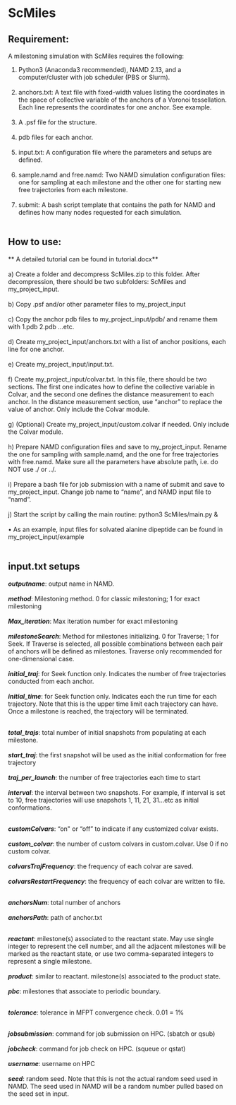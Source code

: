 # ScMiles
## Requirement: 
A milestoning simulation with ScMiles requires the following: 
1.  Python3 (Anaconda3 recommended), NAMD 2.13, and a computer/cluster with job scheduler (PBS or Slurm).</br></br>
2.	anchors.txt: A text file with fixed-width values listing the coordinates in the space of collective variable of the anchors of a Voronoi tessellation. Each line represents the coordinates for one anchor. See example.</br></br>
3.	A .psf file for the structure.</br></br>
4.	pdb files for each anchor.</br></br>
5.	input.txt: A configuration file where the parameters and setups are defined.</br></br>
6.	sample.namd and free.namd: Two NAMD simulation configuration files: one for sampling at each milestone and the other one for starting new free trajectories from each milestone.</br></br>
7.	submit: A bash script template that contains the path for NAMD and defines how many nodes requested for each simulation.</br></br>

## How to use:</br>
** A detailed tutorial can be found in tutorial.docx**</br></br>
a)	Create a folder and decompress ScMiles.zip to this folder. After decompression, there should be two subfolders: ScMiles and my_project_input.</br></br>
b)	Copy .psf and/or other parameter files to my_project_input </br></br>
c)	Copy the anchor pdb files to my_project_input/pdb/ and rename them with 1.pdb 2.pdb …etc. </br></br>
d)	Create my_project_input/anchors.txt with a list of anchor positions, each line for one anchor.</br></br>
e)	Create my_project_input/input.txt.</br></br>
f)	Create my_project_input/colvar.txt. In this file, there should be two sections. The first one indicates how to define the collective variable in Colvar, and the second one defines the distance measurement to each anchor. In the distance measurement section, use “anchor” to replace the value of anchor. Only include the Colvar module. </br></br>
g)	(Optional) Create my_project_input/custom.colvar if needed. Only include the Colvar module. </br></br>
h)	Prepare NAMD configuration files and save to my_project_input. Rename the one for sampling with sample.namd, and the one for free trajectories with free.namd. Make sure all the parameters have absolute path, i.e. do NOT use ./ or ../. </br></br>
i)	Prepare a bash file for job submission with a name of submit and save to my_project_input. Change job name to “name”, and NAMD input file to “namd”.</br></br>
j)	Start the script by calling the main routine: python3 ScMiles/main.py &</br></br>
•	As an example, input files for solvated alanine dipeptide can be found in my_project_input/example</br></br>

## input.txt setups</br>
<b><i>outputname</i></b>: output name in NAMD. </br></br>
<b><i>method</i></b>: Milestoning method. 0 for classic milestoning; 1 for exact milestoning </br></br>
<b><i>Max_iteration</i></b>: Max iteration number for exact milestoning </br></br>
<b><i>milestoneSearch</i></b>: Method for milestones initializing. 0 for Traverse; 1 for Seek. If Traverse is selected, all possible combinations between each pair of anchors will be defined as milestones. Traverse only recommended for one-dimensional case.</br></br>
<b><i>initial_traj</i></b>: for Seek function only. Indicates the number of free trajectories conducted from each anchor.</br></br>
<b><i>initial_time</i></b>: for Seek function only. Indicates each the run time for each trajectory. Note that this is the upper time limit each trajectory can have. Once a milestone is reached, the trajectory will be terminated. </br></br>

<b><i>total_trajs</i></b>: total number of initial snapshots from populating at each milestone. </br></br>
<b><i>start_traj</i></b>: the first snapshot will be used as the initial conformation for free trajectory</br></br>
<b><i>traj_per_launch</i></b>: the number of free trajectories each time to start</br></br>
<b><i>interval</i></b>: the interval between two snapshots. For example, if interval is set to 10, free trajectories will use snapshots 1, 11, 21, 31…etc as initial conformations.</br></br>

<b><i>customColvars</i></b>: “on" or “off” to indicate if any customized colvar exists. </br></br>
<b><i>custom_colvar</i></b>: the number of custom colvars in custom.colvar. Use 0 if no custom colvar.</br></br>
<b><i>colvarsTrajFrequency</i></b>: the frequency of each colvar are saved.</br></br>
<b><i>colvarsRestartFrequency</i></b>: the frequency of each colvar are written to file.</br></br>

<b><i>anchorsNum</i></b>: total number of anchors</br></br>
<b><i>anchorsPath</i></b>: path of anchor.txt</br></br>

<b><i>reactant</i></b>: milestone(s) associated to the reactant state. May use single integer to represent the cell number, and all the adjacent milestones will be marked as the reactant state, or use two comma-separated integers to represent a single milestone.</br></br>
<b><i>product</i></b>: similar to reactant. milestone(s) associated to the product state.</br></br>
<b><i>pbc</i></b>: milestones that associate to periodic boundary.</br></br>

<b><i>tolerance</i></b>: tolerance in MFPT convergence check. 0.01 = 1%</br></br>

<b><i>jobsubmission</i></b>: command for job submission on HPC. (sbatch or qsub)</br></br>
<b><i>jobcheck</i></b>: command for job check on HPC. (squeue or qstat)</br></br>
<b><i>username</i></b>: username on HPC</br></br>
<b><i>seed</i></b>: random seed. Note that this is not the actual random seed used in NAMD. The seed used in NAMD will be a random number pulled based on the seed set in input.</br></br>
